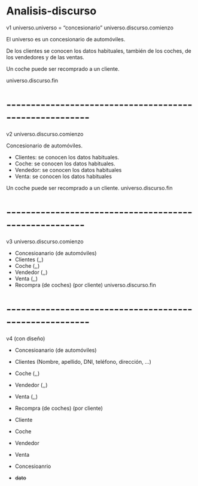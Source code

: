 # Analisis-discurso
v1
universo.universo = “concesionario”
universo.discurso.comienzo

El universo es un concesionario de automóviles.

De los clientes se conocen los datos habituales, también de los coches, de los vendedores y de las ventas.

Un coche puede ser recomprado a un cliente.

universo.discurso.fin

# -------------------------------------------------------
v2
universo.discurso.comienzo

  Concesionario de automóviles.

  - Clientes: se conocen los datos habituales.
  - Coche: se conocen los datos habituales.
  - Vendedor: se conocen los datos habituales
  - Venta: se conocen los datos habituales

  Un coche puede ser recomprado a un cliente.
universo.discurso.fin

# ------------------------------------------------------
v3
universo.discurso.comienzo

  - Concesioanario (de automóviles)
  - Clientes (,,)
  - Coche (,,)
  - Vendedor (,,)
  - Venta (,,)
  - Recompra (de coches) (por cliente)
universo.discurso.fin
# -------------------------------------------------------
v4 (con diseño)

  - Concesioanario (de automóviles)
  - Clientes (Nombre, apellido, DNI, teléfono, dirección, ...)
  - Coche (,,)
  - Vendedor (,,)
  - Venta (,,)
  - Recompra (de coches) (por cliente)



- Cliente
- Coche
- Vendedor
- Venta
- Concesioanrio
- ~~dato~~
